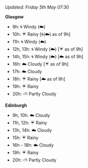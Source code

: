 *Updated: Friday 5th May 07:30*

**Glasgow**

* 9h: :cyclone: Windy (:cloud:)
* 10h: :umbrella: Rainy [:cyclone:(:cloud:) as of 9h]
* 11h: :cyclone: Windy (:cloud:)
* 12h, 13h: :cyclone: Windy (:cloud:) [:umbrella: as of 9h]
* 14h, 15h: :cyclone: Windy (:cloud:) [:cloud: as of 9h]
* 16h: :cloud: Cloudy [:umbrella: as of 9h]
* 17h: :cloud: Cloudy
* 18h: :umbrella: Rainy [:cloud: as of 9h]
* 19h: :umbrella: Rainy
* 20h: :partly_sunny: Partly Cloudy

**Edinburgh**

* 9h, 10h: :cloud: Cloudy
* 11h, 12h: :umbrella: Rainy
* 13h, 14h: :cloud: Cloudy
* 15h: :umbrella: Rainy
* 16h - 18h: :cloud: Cloudy
* 19h: :umbrella: Rainy
* 20h: :partly_sunny: Partly Cloudy
